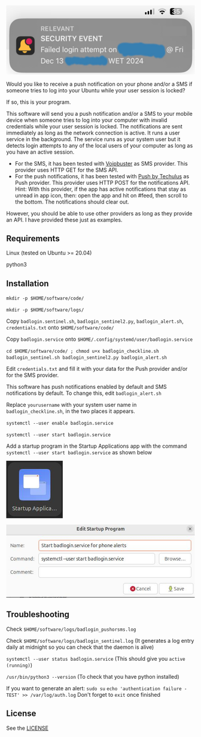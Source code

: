 ![](alert_example.jpg)

Would you like to receive a push notification on your phone and/or a SMS if someone tries to log into your Ubuntu while your user session is locked?

If so, this is your program.

This software will send you a push notification and/or a SMS to your mobile device when someone tries to log into your computer with invalid credentials while your user session is locked. The notifications are sent immediately as long as the network connection is active. It runs a user service in the background. The service runs as your system user but it detects login attempts to any of the local users of your computer as long as you have an active session.

- For the SMS, it has been tested with [Voipbuster](https://www.voipbuster.com) as SMS provider. This provider uses HTTP GET for the SMS API.
- For the push notifications, it has been tested with [Push by Techulus](https://push.techulus.com/) as Push provider. This provider uses HTTP POST for the notifications API.
  Hint: With this provider, if the app has active notifications that stay as unread in app icon, then: open the app and hit on #feed, then scroll to the bottom. The notifications should clear out.

However, you should be able to use other providers as long as they provide an API. I have provided these just as examples.

## Requirements

Linux
(tested on Ubuntu >= 20.04)

python3

## Installation

`mkdir -p $HOME/software/code/`

`mkdir -p $HOME/software/logs/`

Copy `badlogin.sentinel.sh`, `badlogin_sentinel2.py`, `badlogin_alert.sh`, `credentials.txt` onto `$HOME/software/code/`

Copy `badlogin.service` onto `$HOME/.config/systemd/user/badlogin.service`

`cd $HOME/software/code/ ; chmod u+x badlogin_checkline.sh badlogin_sentinel.sh badlogin_sentinel2.py badlogin_alert.sh`

Edit `credentials.txt` and fill it with your data for the Push provider and/or for the SMS provider.

This software has push notifications enabled by default and SMS notifications by default. To change this, edit `badlogin_alert.sh`

Replace `yourusername` with your system user name in `badlogin_checkline.sh`, in the two places it appears.

`systemctl --user enable badlogin.service`

`systemctl --user start badlogin.service`

Add a startup program in the Startup Applications app with the command `systemctl --user start badlogin.service` as shown below

![startup applications app](startup_applications.jpg)

![Adding a startup program](adding.jpg)

## Troubleshooting

Check `$HOME/software/logs/badlogin_pushorsms.log`

Check `$HOME/software/logs/badlogin_sentinel.log` (It generates a log entry daily at midnight so you can check that the daemon is alive)

`systemctl --user status badlogin.service` (This should give you `active (running)`)

`/usr/bin/python3 --version` (To check that you have python installed)

If you want to generate an alert:
`sudo su`
`echo 'authentication failure - TEST' >> /var/log/auth.log`
Don't forget to `exit` once finished

## License

See the [LICENSE](LICENSE)